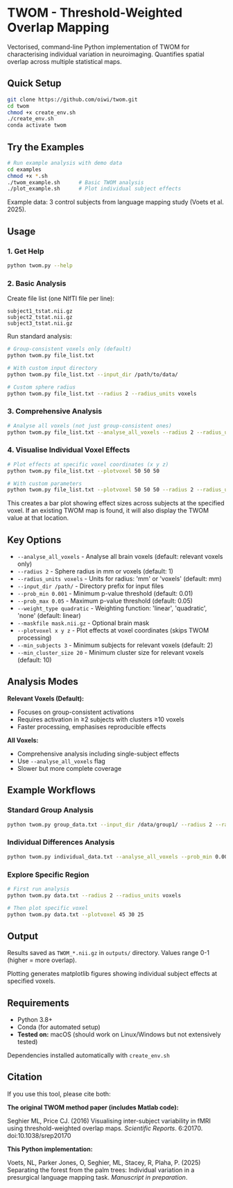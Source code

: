 # TWOM - Threshold-Weighted Overlap Mapping

Vectorised, command-line Python implementation of TWOM for characterising individual variation in neuroimaging. Quantifies spatial overlap across multiple statistical maps. 

## Quick Setup

```bash
git clone https://github.com/oiwi/twom.git
cd twom
chmod +x create_env.sh
./create_env.sh
conda activate twom
```

## Try the Examples

```bash
# Run example analysis with demo data
cd examples
chmod +x *.sh
./twom_example.sh      # Basic TWOM analysis
./plot_example.sh      # Plot individual subject effects
```

Example data: 3 control subjects from language mapping study (Voets et al. 2025).

## Usage

### 1. Get Help
```bash
python twom.py --help
```

### 2. Basic Analysis

Create file list (one NIfTI file per line):
```
subject1_tstat.nii.gz
subject2_tstat.nii.gz
subject3_tstat.nii.gz
```

Run standard analysis:
```bash
# Group-consistent voxels only (default)
python twom.py file_list.txt

# With custom input directory
python twom.py file_list.txt --input_dir /path/to/data/

# Custom sphere radius
python twom.py file_list.txt --radius 2 --radius_units voxels
```

### 3. Comprehensive Analysis
```bash
# Analyse all voxels (not just group-consistent ones)
python twom.py file_list.txt --analyse_all_voxels --radius 2 --radius_units voxels
```

### 4. Visualise Individual Voxel Effects
```bash
# Plot effects at specific voxel coordinates (x y z)
python twom.py file_list.txt --plotvoxel 50 50 50

# With custom parameters
python twom.py file_list.txt --plotvoxel 50 50 50 --radius 2 --radius_units voxels
```

This creates a bar plot showing effect sizes across subjects at the specified voxel. If an existing TWOM map is found, it will also display the TWOM value at that location.

## Key Options

- `--analyse_all_voxels` - Analyse all brain voxels (default: relevant voxels only)
- `--radius 2` - Sphere radius in mm or voxels (default: 1)
- `--radius_units voxels` - Units for radius: 'mm' or 'voxels' (default: mm)
- `--input_dir /path/` - Directory prefix for input files
- `--prob_min 0.001` - Minimum p-value threshold (default: 0.01)
- `--prob_max 0.05` - Maximum p-value threshold (default: 0.05)
- `--weight_type quadratic` - Weighting function: 'linear', 'quadratic', 'none' (default: linear)
- `--maskfile mask.nii.gz` - Optional brain mask
- `--plotvoxel x y z` - Plot effects at voxel coordinates (skips TWOM processing)
- `--min_subjects 3` - Minimum subjects for relevant voxels (default: 2)
- `--min_cluster_size 20` - Minimum cluster size for relevant voxels (default: 10)

## Analysis Modes

**Relevant Voxels (Default):**
- Focuses on group-consistent activations
- Requires activation in ≥2 subjects with clusters ≥10 voxels
- Faster processing, emphasises reproducible effects

**All Voxels:**
- Comprehensive analysis including single-subject effects
- Use `--analyse_all_voxels` flag
- Slower but more complete coverage

## Example Workflows

### Standard Group Analysis
```bash
python twom.py group_data.txt --input_dir /data/group1/ --radius 2 --radius_units voxels
```

### Individual Differences Analysis
```bash
python twom.py individual_data.txt --analyse_all_voxels --prob_min 0.001
```

### Explore Specific Region
```bash
# First run analysis
python twom.py data.txt --radius 2 --radius_units voxels

# Then plot specific voxel
python twom.py data.txt --plotvoxel 45 30 25
```

## Output

Results saved as `TWOM_*.nii.gz` in `outputs/` directory. Values range 0-1 (higher = more overlap).

Plotting generates matplotlib figures showing individual subject effects at specified voxels.

## Requirements

- Python 3.8+
- Conda (for automated setup)
- **Tested on:** macOS (should work on Linux/Windows but not extensively tested)

Dependencies installed automatically with `create_env.sh`

## Citation

If you use this tool, please cite both:

**The original TWOM method paper (includes Matlab code):**

Seghier ML, Price CJ. (2016) Visualising inter-subject variability in fMRI using threshold-weighted overlap maps. *Scientific Reports*. 6:20170. doi:10.1038/srep20170

**This Python implementation:**

Voets, NL, Parker Jones, O, Seghier, ML, Stacey, R, Plaha, P. (2025) Separating the forest from the palm trees: Individual variation in a presurgical language mapping task. *Manuscript in preparation*.
